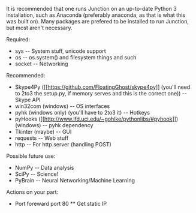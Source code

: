 It is recommended that one runs Junction on an up-to-date Python 3 installation, such as Anaconda (preferably anaconda, as that is what this was built on). Many packages are prefered to be installed to run Junction, but most aren't necessary. 

Required:
* sys -- System stuff, unicode support
* os -- os.system() and filesystem things and such
* socket -- Networking

Recommended:
* Skype4Py ([[https://github.com/FloatingGhost/skype4py]] (you'll need to 2to3 the setup.py, if memory serves and this is the correct one)) -- Skype API
* win32com (windows) -- OS interfaces
* pyhk (windows only) (you'll have to 2to3 it) -- Hotkeys
* pyHooks ([[http://www.lfd.uci.edu/~gohlke/pythonlibs/#pyhook]]) (windows) -- pyhk dependency
* Tkinter (maybe) -- GUI
* requests -- Web stuff
* http -- For http.server (handling POST)

Possible future use:
* NumPy -- Data analysis
* SciPy -- Science!
* PyBrain -- Neural Networking/Machine Learning

Actions on your part:
* Port foreward port 80
** Get static IP